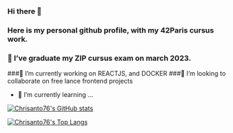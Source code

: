 ### Hi there 👋
### Here is my personal github profile, with my 42Paris cursus work.
### 🌱 I’ve graduate my ZIP cursus exam on march 2023.
###🔭 I’m currently working on REACTJS, and DOCKER
###👯 I’m looking to collaborate on free lance frontend projects



- 🌱 I’m currently learning ...

[![Chrisanto76's GitHub stats](https://github-readme-stats.vercel.app/api?username=Chrisanto76&show_icons=true&text_color=ffffff&title_color=ffffff&bg_color=DEG,616161,9bc5c3&icon_color=ffffff&border_radius=12)](https://github.com/Chrisanto76/github-readme-stats)

[![Chrisanto76's Top Langs](https://github-readme-stats.vercel.app/api/top-langs/?username=Chrisanto76&text_color=ffffff&title_color=ffffff&bg_color=DEG,616161,9bc5c3&border_radius=12)](https://github.com/Chrisanto76/github-readme-stats)
